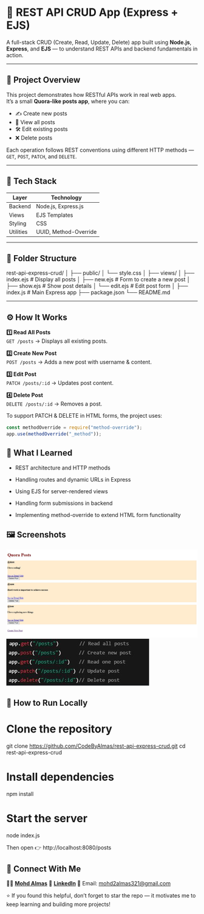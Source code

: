 # 🧩 REST API CRUD App (Express + EJS)

A full-stack CRUD (Create, Read, Update, Delete) app built using **Node.js**, **Express**, and **EJS** — to understand REST APIs and backend fundamentals in action.

---

## 🚀 Project Overview
This project demonstrates how RESTful APIs work in real web apps.  
It’s a small **Quora-like posts app**, where you can:
- ✍️ Create new posts  
- 👀 View all posts  
- 🛠️ Edit existing posts  
- ❌ Delete posts  

Each operation follows REST conventions using different HTTP methods — `GET`, `POST`, `PATCH`, and `DELETE`.

---

## 🧱 Tech Stack

| Layer | Technology |
|-------|-------------|
| Backend | Node.js, Express.js |
| Views | EJS Templates |
| Styling | CSS |
| Utilities | UUID, Method-Override |

---

## 📂 Folder Structure

rest-api-express-crud/
│
├── public/
│ └── style.css
│
├── views/
│ ├── index.ejs # Display all posts
│ ├── new.ejs # Form to create a new post
│ ├── show.ejs # Show post details
│ └── edit.ejs # Edit post form
│
├── index.js # Main Express app
├── package.json
└── README.md


---

## ⚙️ How It Works

**1️⃣ Read All Posts**  
`GET /posts` → Displays all existing posts.  

**2️⃣ Create New Post**  
`POST /posts` → Adds a new post with username & content.  

**3️⃣ Edit Post**  
`PATCH /posts/:id` → Updates post content.  

**4️⃣ Delete Post**  
`DELETE /posts/:id` → Removes a post.  

To support PATCH & DELETE in HTML forms, the project uses:
```js
const methodOverride = require("method-override");
app.use(methodOverride("_method"));
```

## 🧠 What I Learned

- REST architecture and HTTP methods

- Handling routes and dynamic URLs in Express

- Using EJS for server-rendered views

- Handling form submissions in backend

- Implementing method-override to extend HTML form functionality

## 🖼️ Screenshots

![Home Page](assets\HomePage.JPG)
![Paths](assets\Paths.JPG)

## 🏃 How to Run Locally

# Clone the repository
git clone https://github.com/CodeByAlmas/rest-api-express-crud.git
cd rest-api-express-crud

# Install dependencies
npm install

# Start the server
node index.js

Then open 👉 http://localhost:8080/posts

## 💬 Connect With Me

👨‍💻 [**Mohd Almas**](https://github.com/CodeByAlmas)
🔗 [**LinkedIn**](https://www.linkedin.com/in/mohd-almas-9ab9a6235/)
📧 Email: mohd2almas321@gmail.com

⭐ If you found this helpful, don’t forget to star the repo — it motivates me to keep learning and building more projects!